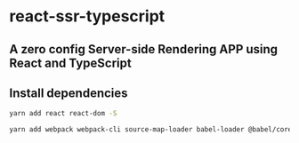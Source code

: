 # react-ssr-typescript

## A zero config Server-side Rendering APP using React and TypeScript

## Install dependencies

```sh
yarn add react react-dom -S

yarn add webpack webpack-cli source-map-loader babel-loader @babel/core @babel/preset-env @babel/preset-react webpack-merge webpack-node-externals npm-run-all nodemon -D
```
